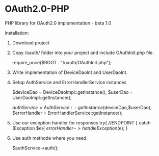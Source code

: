 OAuth2.0-PHP
============

PHP library for OAuth2.0 implementation - beta 1.0

Installation:

1. Download project
2. Copy /oauth/ folder into your project and include OAuthInit.php file.

    require_once($ROOT . "/oauth/OAuthInit.php");

3. Write implementation of DeviceDaoInt and UserDaoInt.

4. Setup AuthService and ErrorHandlerService instances

    $deviceDao = DeviceDaoImpl::getInstance();
    $userDao = UserDaoImpl::getInstance();
    
    $authService = AuthService::getInstance($deviceDao,$userDao);
    $errorHandler = ErrorHandlerService::getInstance();

5. Use our exception handler for responses
    try{
      //ENDPOINT
    } catch (Exception $e){
            $errorHandler->handleException($e);
    }

6. Use auth methode where you need.

    $authService->auth();
